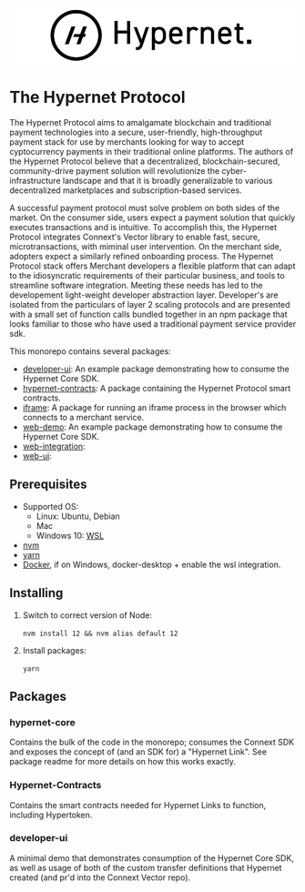 
![alt](documentation/images/Hypernet_Logo.jpg)

# The Hypernet Protocol

The Hypernet Protocol aims to amalgamate blockchain and traditional payment technologies into a secure,
user-friendly, high-throughput payment stack for use by merchants looking for way to accept cyptocurrency
payments in their traditional online platforms. The authors of the Hypernet Protocol believe that a decentralized, 
blockchain-secured, community-drive payment solution will revolutionize the cyber-infrastructure landscape
and that it is broadly generalizable to various decentralized marketplaces and subscription-based services. 

A successful payment protocol must solve problem on both sides of the market. On the consumer side, users
expect a payment solution that quickly executes transactions and is intuitive. To accomplish this, the
Hypernet Protocol integrates Connext's Vector library to enable fast, secure, microtransactions, with
miminal user intervention. On the merchant side, adopters expect a similarly refined onboarding process.
The Hypernet Protocol stack offers Merchant developers a flexible platform that can adapt to the 
idiosyncratic requirements of their particular business, and tools to streamline software integration. 
Meeting these needs has led to the developement light-weight developer abstraction layer.
Developer's are isolated from the particulars of layer 2 scaling protocols and are presented with a small 
set of function calls bundled together in an npm package that looks familiar to those who have
used a traditional payment service provider sdk.  

This monorepo contains several packages:  

- [developer-ui](packages/developer-ui): An example package demonstrating how to consume the Hypernet Core SDK. 
- [hypernet-contracts](packages/hypernet-contracts): A package containing the Hypernet Protocol smart contracts.
- [iframe](packages/iframe): A package for running an iframe process in the browser which connects to a merchant service.
- [web-demo](packages/web-demo): An example package demonstrating how to consume the Hypernet Core SDK.  
- [web-integration](packages/web-integrations): 
- [web-ui](packages/web-ui): 


## Prerequisites
 - Supported OS:
	- Linux: Ubuntu, Debian
	- Mac
	- Windows 10: [WSL](https://docs.microsoft.com/en-us/windows/wsl/install-win10)
 - [nvm](https://github.com/nvm-sh/nvm#install--update-script)
 - [yarn](https://classic.yarnpkg.com/en/docs/install/#debian-stable)
 - [Docker](https://www.docker.com/products/docker-desktop), if on Windows, docker-desktop + enable the wsl integration.

## Installing
1) Switch to correct version of Node:

    `nvm install 12 && nvm alias default 12`

2) Install packages:

    `yarn`

## Packages

### hypernet-core

Contains the bulk of the code in the monorepo; consumes the Connext SDK and exposes the concept of (and an SDK for) a "Hypernet Link". See package readme for more details on how this works exactly.

### Hypernet-Contracts

Contains the smart contracts needed for Hypernet Links to function, including Hypertoken.

### developer-ui

A minimal demo that demonstrates consumption of the Hypernet Core SDK, as well as usage of both of the custom transfer definitions that Hypernet created (and pr'd into the Connext Vector repo).
